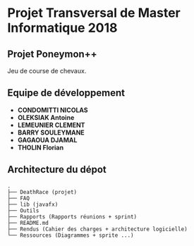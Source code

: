# Projet Transversal de Master Informatique 2018
## Projet Poneymon++

Jeu de course de chevaux.

## Equipe de développement

- **CONDOMITTI NICOLAS** 
- **OLEKSIAK Antoine**   
- **LEMEUNIER CLEMENT**  
- **BARRY SOULEYMANE**   
- **GAGAOUA DJAMAL**     
- **THOLIN Florian**     


## Architecture du dépot
```
.
├── DeathRace (projet)
├── FAQ
├── lib (javafx)
├── Outils
├── Rapports (Rapports réunions + sprint)
├── README.md
├── Rendus (Cahier des charges + architecture logicielle)
└── Ressources (Diagrammes + sprite ...)


```

